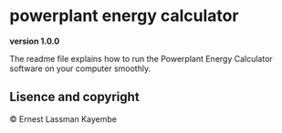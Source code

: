 # powerplant energy calculator

**version 1.0.0**

The readme file explains how to run the Powerplant Energy Calculator software on your computer smoothly.

## Lisence and copyright

© Ernest Lassman Kayembe

